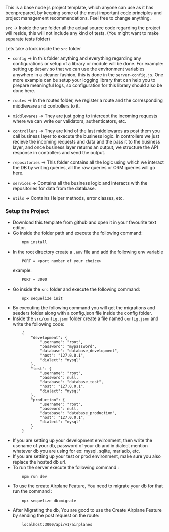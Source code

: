 This is a base node js project template, which anyone can use as it has beenprepared, by keeping some of the most important code principles and project management recommendations. Feel free to change anything.

`src` -> Inside the src folder all the actual source code regarding the project will reside, this will not include any kind of tests. (You might want to make separate tests folder)

Lets take a look inside the `src` folder

 - `config` -> In this folder anything and everything regarding any configurations or setup of a library or module will be done. For example: setting up `dotenv` so that we can use the environment variables anywhere in a cleaner fashion, this is done in the `server-config.js`. One more example can be setup your logging library that can help you to prepare meaningful logs, so configuration for this library should also be done here.

 - `routes` -> In the routes folder, we register a route and the corresponding middleware and controllers to it.

 - `middlewares` -> They are just going to intercept the incoming requests where we can write our validators, authenticators, etc.

 - `controllers` -> They are kind of the last middlewares as post them you call business layer to execute the business logic. In controllers we just recieve the incoming requests and data and the pass it to the business layer, and once business layer returns an output, we structure the API response in controllers and send the output.
 
 - `repositories` -> This folder contains all the logic using which we interact the DB by writing queries, all the raw queries or ORM queries will go here.

 - `services` -> Contains all the business logic and interacts with the repositories for data from the database.

 - `utils` -> Contains Helper methods, error classes, etc.

### Setup the Project
 - Download this template from github and open it in your favourite text editor.
 - Go inside the folder path and execute the following command:
    ```
        npm install
    ```
 - In the root directory create a `.env` file and add the following env variable
    ```
        PORT = <port number of your choice>
    ```
    example:
    ```
        PORT = 3000
    ```
 - Go inside  the `src` folder and execute the following command:
    ```
        npx sequelize init
    ```
 - By executing the following command you will get the migrations and seeders folder along with a config.json file inside the config folder.
 - Inside the `src/config.json` folder create a file named `config.json` and write the following code:
    ```
        {
            "development": {
                "username": "root",
                "password": "mypassword",
                "database": "database_development",
                "host": "127.0.0.1",
                "dialect": "mysql"
            },
            "test": {
                "username": "root",
                "password": null,
                "database": "database_test",
                "host": "127.0.0.1",
                "dialect": "mysql"
            },
            "production": {
                "username": "root",
                "password": null,
                "database": "database_production",
                "host": "127.0.0.1",
                "dialect": "mysql"
            }
        }

    ```
 - If you are setting up your development environment, then write the usename of your db, password of your db and in dialect mention whatever db you are using for ex: mysql, sqlite, mariadb, etc.
 - If you are setting up your test or prod environment, make sure you also replace the hosted db url.
 - To run the server execute the following command :
    ```
        npm run dev
    ```
 - To use the create Airplane Feature, You need to migrate your db for that run the command :
    ```
        npx sequelize db:migrate
    ```
 - After Migrating the db, You are good to use the Create Airplane Feature by sending the post request on the route:
    ```
        localhost:3000/api/v1/airplanes
    ```